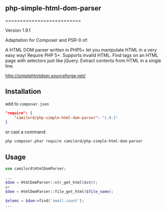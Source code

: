 ## php-simple-html-dom-parser
==========================

Version 1.9.1

Adaptation for Composer and PSR-0 of:

A HTML DOM parser written in PHP5+ let you manipulate HTML in a very easy way!
Require PHP 5+.
Supports invalid HTML.
Find tags on an HTML page with selectors just like jQuery.
Extract contents from HTML in a single line.

http://simplehtmldom.sourceforge.net/


Installation
------------

add to `composer.json`
```json
"require": {
    "camilord/php-simple-html-dom-parser": "1.9.1"
}
```

or cast a command:
```bash
php composer.phar require camilord/php-simple-html-dom-parser
```

Usage
-----

```php
use camilord\HtmlDomParser;

...
$dom = HtmlDomParser::str_get_html($str);
or 
$dom = HtmlDomParser::file_get_html($file_name);

$elems = $dom->find('small.count');
...

```
